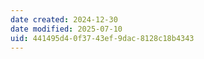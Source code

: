 ```yaml
---
date created: 2024-12-30
date modified: 2025-07-10
uid: 441495d4-0f37-43ef-9dac-8128c18b4343
---
```

